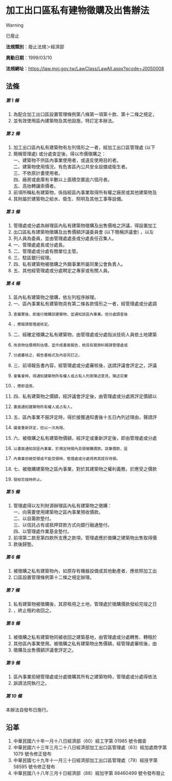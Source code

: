 # 加工出口區私有建物徵購及出售辦法
> [!WARNING]
> 已廢止

**法規類別**：廢止法規＞經濟部

**異動日期**：1999/03/10  

**法規網址**：https://law.moj.gov.tw/LawClass/LawAll.aspx?pcode=J0050008



## 法條
##### 第 1 條
1. 為配合加工出口區設置管理條例第八條第一項第十款、第十二條之規定，
1. 並有效使用區內建築物及其他設施，特訂定本辦法。

##### 第 2 條
1. 加工出口區內私有建築物有左列情形之一者，經加工出口區管理處 (以下
1. 簡稱管理處) 或分處查定後，得以市價徵購之：  
一、建築物不供區內事業使用者，或違反使用目的者。  
二、建築物使用情況，有危害區內公共安全設備或衛生者。  
三、不依原計畫使用者。  
四、廠房或倉庫有半數以上面積空置逾六個月者。  
五、高抬轉讓索價者。
1. 前項所稱私有建築物，係指經區內事業取得所有權之廠房或其他建築物及
1. 其附屬於建築物之給水、衛生、照明及其他工事等設備。

##### 第 3 條
1. 管理處或分處為辦理區內私有建築物徵購及出售價格之評議，得設置加工
1. 出口區私有建築物徵購及出售價額評議委員會 (以下簡稱評議會) ，以左
1. 列人員為委員，並由管理處處長或分處長任召集人。
1. 一、管理處處長或分處長。
1. 二、管理處或分處有關單位主管。
1. 三、駐區銀行經理。
1. 四、私有建築物被徵購之外銷事業所屬同業公會負責人。
1. 五、其他經管理處或分處聘定之專家或有關人員。

##### 第 4 條
1. 區內私有建築物之徵購，依左列程序辦理。
1. 一、區內事業私有建築物具有第二條各款情形之一者，經管理處或分處調
1.     查屬實後，即進行徵購該建築物，並通知該區內事業。但分處調查後
1.     ，應報請管理處核定。
1. 二、經確定徵購之私有建築物，由管理處或分處指派技術人員依土地建築
1.     改良物估價規則估價，並作成書面報告，檢具有關資料報請管理處或
1.     分處審核之，報告書格式及內容另訂之。
1. 三、前項報告書內容，經管理處或分處審核後，送請評議會評定之，評議
1.     會集會時，得通知建築物所有權人或占有人列席陳述意見，陳述完畢
1.     ，應即退席。
1. 四、私有建築物之價額，經評議會評定後，由管理處或分處將評定價額以
1.     書面通知建築物所有權人或占有人。
1. 五、區內事業不服評定時，得於接獲通知書後十五日內列述理由，聲請評
1.     議會重新評定，但以一次為限。
1. 六、被徵購之私有建築物價額，經評定或重新評定後，即由管理處或分處
1.     以書面通知該區內事業，於規定時間內具領徵購價款。該筆價款，區
1.     內事業拒絕受領或不能受領時，管理處或分處得將其提存待領。
1. 七、被徵購建築物之區內事業，對於其建築物之權利義務，於應受之價款
1.     發給完竣時終止。

##### 第 5 條
1. 管理處得以左列財源辦理區內私有建築物之徵購：  
一、向需要使用建築物之區內事業預收價款。  
二、以自籌款墊付。  
三、以信託占有或抵押貸款方式向銀行融通墊付。  
四、以管理處作業基金墊付。
1. 前項第二款至第四款所支應之款項，管理處應於徵購之建築物出售取得價
1. 款後歸墊。

##### 第 6 條
1. 被徵購之私有建築物內，如原存有機器設備或其他動產者，應依照加工出
1. 口區設置管理條例第十二條之規定辦理。

##### 第 7 條
1. 私有建築物被徵購後，其原租用之土地，管理處於徵購價款發給完竣之日
1. ，終止租約收回之。

##### 第 8 條
1. 被徵購之私有建築物同被收回之建築基地，由管理處或分處轉售、轉租於
1. 其他區內事業使用。被徵購之私有建築物出售價額，經管理處審核後，由
1. 徵購及出售價額評議會評定之。

##### 第 9 條
1. 區內事業拒絕管理處或分處徵購其所有之建築物時，管理處或分處得依法
1. 訴請法院執行之。

##### 第 10 條
本辦法自發布日施行。

## 沿革
1. 中華民國六十年一月十八日經濟部（60）經工字第 01985  號令備查
1. 中華民國六十三年三月二十八日經濟部加工出口區管理處（63）經加處商字第 1079 號令修正發布
1. 中華民國七十九年十一月三十日經濟部加工出口區管理處（79）經技字第 58595  號令修正發布
1. 中華民國八十八年三月十日經濟部（88）經加字第 88460499 號令發布廢止
